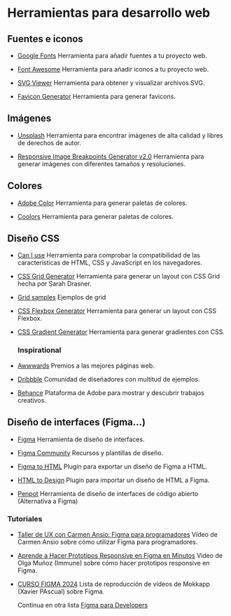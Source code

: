# Herramientas para desarrollo web

## Fuentes e iconos

- [Google Fonts](https://fonts.google.com/)
  Herramienta para añadir fuentes a tu proyecto web.

- [Font Awesome](https://fontawesome.com/)
  Herramienta para añadir iconos a tu proyecto web.

- [SVG Viewer](https://www.svgviewer.dev/)
  Herramienta para obtener y visualizar archivos SVG.

- [Favicon Generator](https://www.favicon-generator.org/)
  Herramienta para generar favicons.

## Imágenes

- [Unsplash](https://unsplash.com/)
  Herramienta para encontrar imágenes de alta calidad y libres de derechos de autor.

- [Responsive Image Breakpoints Generator v2.0](https://www.responsivebreakpoints.com/)
  Herramienta para generar imágenes con diferentes tamaños y resoluciones.

## Colores

- [Adobe Color](https://color.adobe.com/create)
  Herramienta para generar paletas de colores.

- [Coolors](https://coolors.co/)
  Herramienta para generar paletas de colores.

## Diseño CSS

- [Can I use](https://caniuse.com/)
  Herramienta para comprobar la compatibilidad de las características de HTML, CSS y JavaScript en los navegadores.

- [CSS Grid Generator](https://cssgrid-generator.netlify.app/)
  Herramienta para generar un layout con CSS Grid hecha por Sarah Drasner.

- [Grid samples](https://bentogrids.com/)
  Ejemplos de grid

- [CSS Flexbox Generator](https://the-echoplex.net/flexyboxes/)
  Herramienta para generar un layout con CSS Flexbox.

- [CSS Gradient Generator](https://cssgradient.io/)
  Herramienta para generar gradientes con CSS.

  ### Inspirational

- [Awwwards](https://www.awwwards.com/)
  Premios a las mejores páginas web.

- [Dribbble](https://dribbble.com/)
  Comunidad de diseñadores con multitud de ejemplos.

- [Behance](https://www.behance.net/)
  Plataforma de Adobe para mostrar y descubrir trabajos creativos.

## Diseño de interfaces (Figma...)

- [Figma](https://www.figma.com/)
  Herramienta de diseño de interfaces.

- [Figma Community](https://www.figma.com/community)
  Recursos y plantillas de diseño.

- [Figma to HTML](https://www.figma.com/community/plugin/851183094275736358/figma-to-html)
  Plugin para exportar un diseño de Figma a HTML.

- [HTML to Design](https://www.figma.com/community/plugin/1159123024924461424/html-to-design-by-divriots-import-websites-to-figma-designs-web-html-css)
  Plugin para importar un diseño de HTML a Figma.

- [Penpot](https://www.penpot.app/)
  Herramienta de diseño de interfaces de código abierto (Alternativa a Figma)

### Tutoriales

- [Taller de UX con Carmen Ansio: Figma para programadores](https://www.youtube.com/watch?v=p53yCQoS6qg)
  Vídeo de Carmen Ansio sobre cómo utilizar Figma para programadores.

- [Aprende a Hacer Prototipos Responsive en Figma en Minutos](https://www.youtube.com/watch?v=AE0EGw5tUAs)
  Video de Olga Muñoz (Immune) sobre cómo hacer prototipos responsive en Figma.

- [CURSO FIGMA 2024](https://www.youtube.com/playlist?list=PLn0hMxaLHQ2QID4xMotwNKXytv2pNLgVE)
  Lista de reproducción de vídeos de Mokkapp (Xavier PAscual) sobre Figma.

  Continua en otra lista [Figma para Developers](https://www.youtube.com/playlist?list=PLn0hMxaLHQ2R81bTlm9OtRCZLULLB7eak)
